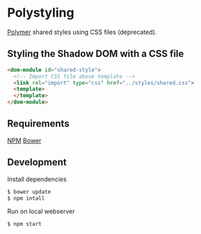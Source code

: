 # Polystyling

[Polymer](https://www.polymer-project.org/1.0/) shared styles using CSS files (deprecated).

## Styling the Shadow DOM with a CSS file

```html
<dom-module id="shared-style">
  <!-- Import CSS file above template -->
  <link rel="import" type="css" href="../styles/shared.css">
  <template>
  </template>
</dom-module>
```

## Requirements

[NPM](https://www.npmjs.com/)
[Bower](http://bower.io/)

## Development

Install dependencies
```bash
$ bower update
$ npm intall
```

Run on local webserver
```bash
$ npm start
```